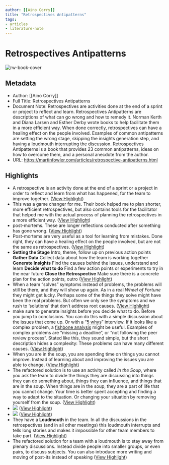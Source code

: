 ```yaml
---
author: [[Aino Corry]]
title: "Retrospectives Antipatterns"
tags: 
- articles
- literature-note
---
```

# Retrospectives Antipatterns

![rw-book-cover](https://martinfowler.com/articles/retrospective-antipatterns/card.png)

## Metadata
- Author: [[Aino Corry]]
- Full Title: Retrospectives Antipatterns
- Document Note: Retrospectives are activities done at the end of a sprint or project to reflect and learn. Retrospectives Antipatterns are descriptions of what can go wrong and how to remedy it. Norman Kerth and Diana Larsen and Esther Derby wrote books to help facilitate them in a more efficient way. When done correctly, retrospectives can have a healing effect on the people involved. Examples of common antipatterns are setting the wrong stage, skipping the insights generation step, and having a loudmouth interrupting the discussion. Retrospectives Antipatterns is a book that provides 23 common antipatterns, ideas on how to overcome them, and a personal anecdote from the author.
- URL: https://martinfowler.com/articles/retrospective-antipatterns.html

## Highlights
- A retrospective is an activity done at the end of a sprint or a project in order to reflect and learn from what has happened, for the team to improve together. ([View Highlight](https://read.readwise.io/read/01gtj08q7006t27xs17qe8fycp))
- This was a game changer for me. Their book helped me to plan shorter, more efficient retrospectives, but also contains tools for the facilitator that helped me with the actual process of planning the retrospectives in a more efficient way. ([View Highlight](https://read.readwise.io/read/01gtj0aq249h181qe6x57k2c6k))
- post-mortems. These are longer reflections conducted after something has gone wrong. ([View Highlight](https://read.readwise.io/read/01gtj0bj903vaccp0pqdwqmgbq))
- Post-mortems are very useful as a tool for learning from mistakes. Done right, they can have a healing effect on the people involved, but are not the same as retrospectives. ([View Highlight](https://read.readwise.io/read/01gtj0bpbse28bcv3fep7ry9z5))
- **Setting the Stage** Intro, theme, follow up on previous action points
  **Gather Data** Collect data about how the team is working together
  **Generate Insights** Find the causes behind the issues, understand and learn
  **Decide what to do** Find a few action points or experiments to try in the near future
  **Close the Retrospective** Make sure there is a concrete plan for the action points, outro ([View Highlight](https://read.readwise.io/read/01gtj0gha70mm30qsxf962a6hq))
- When a team “solves” symptoms instead of problems, the problems will still be there, and they will show up again. As in a real *Wheel of Fortune* they might get lucky. Perhaps some of the things they solve might have been the real problems. But often we only see the symptoms and we rush to ‘solutions’ that don’t address root causes. ([View Highlight](https://read.readwise.io/read/01gtj0qzg6ztzzrqtvg1hhy3wa))
- make sure to generate insights before you decide what to do. Before you jump to conclusions. You can do this with a simple discussion about the issues that come up. Or with a “[5 whys](https://en.wikipedia.org/wiki/Five_whys)” interview. If it looks like a complex problem, a [fishbone analysis](https://medium.com/pragmatic-programmers/6-4-activity-fishbone-e07ef23fc828) might be useful. Examples of complex problems are “missing a deadline”, or “not following the peer review process”. Stated like this, they sound simple, but the short description hides a complexity: These problems can have many different causes. ([View Highlight](https://read.readwise.io/read/01gtj0tsmprzydzfaq3hbjw013))
- When you are in the soup, you are spending time on things you cannot improve. Instead of learning about and improving the issues you are able to change. ([View Highlight](https://read.readwise.io/read/01gtj0w0eswzwgrac2f53stgn5))
- The refactored solution is to use an activity called *In the Soup*, where you ask the team to divide the things they are discussing into things they can do something about, things they can influence, and things that are in the soup. When things are in the soup, they are a part of life that you cannot change. Your time is better spent accepting and finding a way to adapt to the situation. Or changing your situation by removing yourself from the soup. ([View Highlight](https://read.readwise.io/read/01gtj0xkccjb9vw15j8bk72xfx))
- ![](https://martinfowler.com/articles/retrospective-antipatterns/InTheSoupActivity.jpg) ([View Highlight](https://read.readwise.io/read/01gtj0y15mrs7t91snc8qdxk3y))
- ![](https://martinfowler.com/articles/retrospective-antipatterns/InTheSoupActivity.jpg) ([View Highlight](https://read.readwise.io/read/01gtj0y16ryt6b1xa2p0wpp7bd))
- They have a **Loudmouth** in the team. In all the discussions in the retrospectives (and in all other meetings) this loudmouth interrupts and tells long stories and makes it impossible for other team members to take part. ([View Highlight](https://read.readwise.io/read/01gtj0yr3xk6s851m0a85gcppy))
- The refactored solution for a team with a loudmouth is to stay away from plenary discussions. Instead divide people into smaller groups, or even pairs, to discuss subjects. You can also introduce more writing and moving of post-its instead of speaking ([View Highlight](https://read.readwise.io/read/01gtj0zmakeyxqjdz8p6mfxv4x))
